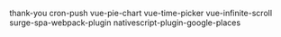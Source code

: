thank-you
cron-push
vue-pie-chart
vue-time-picker
vue-infinite-scroll
surge-spa-webpack-plugin
nativescript-plugin-google-places
